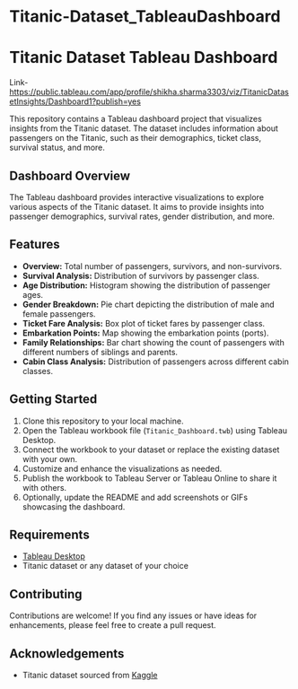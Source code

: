 # Titanic-Dataset_TableauDashboard
# Titanic Dataset Tableau Dashboard

Link- https://public.tableau.com/app/profile/shikha.sharma3303/viz/TitanicDatasetInsights/Dashboard1?publish=yes

This repository contains a Tableau dashboard project that visualizes insights from the Titanic dataset. The dataset includes information about passengers on the Titanic, such as their demographics, ticket class, survival status, and more.

## Dashboard Overview

The Tableau dashboard provides interactive visualizations to explore various aspects of the Titanic dataset. It aims to provide insights into passenger demographics, survival rates, gender distribution, and more.

## Features

- **Overview:** Total number of passengers, survivors, and non-survivors.
- **Survival Analysis:** Distribution of survivors by passenger class.
- **Age Distribution:** Histogram showing the distribution of passenger ages.
- **Gender Breakdown:** Pie chart depicting the distribution of male and female passengers.
- **Ticket Fare Analysis:** Box plot of ticket fares by passenger class.
- **Embarkation Points:** Map showing the embarkation points (ports).
- **Family Relationships:** Bar chart showing the count of passengers with different numbers of siblings and parents.
- **Cabin Class Analysis:** Distribution of passengers across different cabin classes.

## Getting Started

1. Clone this repository to your local machine.
2. Open the Tableau workbook file (`Titanic_Dashboard.twb`) using Tableau Desktop.
3. Connect the workbook to your dataset or replace the existing dataset with your own.
4. Customize and enhance the visualizations as needed.
5. Publish the workbook to Tableau Server or Tableau Online to share it with others.
6. Optionally, update the README and add screenshots or GIFs showcasing the dashboard.

## Requirements

- [Tableau Desktop](https://www.tableau.com/products/desktop)
- Titanic dataset or any dataset of your choice

## Contributing

Contributions are welcome! If you find any issues or have ideas for enhancements, please feel free to create a pull request.


## Acknowledgements

- Titanic dataset sourced from [Kaggle](https://www.kaggle.com/c/titanic/data)
